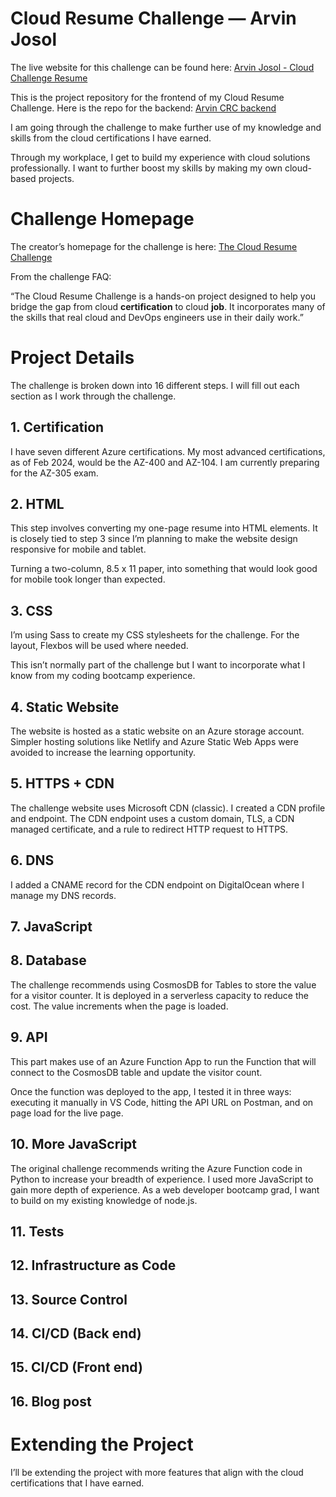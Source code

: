 # Cloud Resume Challenge — Arvin Josol

The live website for this challenge can be found here: [Arvin Josol - Cloud Challenge Resume](https://resume.arvinjosol.ca/)

This is the project repository for the frontend of my Cloud Resume Challenge.  Here is the repo for the backend: [Arvin CRC backend](https://github.com/Arvton/arvin-josol-cloud-resume-backend)

I am going through the challenge to make further use of my knowledge and skills from the cloud certifications I have earned. 

Through my workplace, I get to build my experience with cloud solutions professionally. I want to further boost my skills by making my own cloud-based projects.  

# Challenge Homepage

The creator’s homepage for the challenge is here: [The Cloud Resume Challenge](https://cloudresumechallenge.dev/)

From the challenge FAQ:

“The Cloud Resume Challenge is a hands-on project designed to help you bridge the gap from cloud **certification** to cloud **job**. It incorporates many of the skills that real cloud and DevOps engineers use in their daily work.”

# Project Details

The challenge is broken down into 16 different steps. I will fill out each section as I work through the challenge.

## 1. Certification

I have seven different Azure certifications. My most advanced certifications, as of Feb 2024, would be the AZ-400 and AZ-104. I am currently preparing for the AZ-305 exam.

## 2. HTML

This step involves converting my one-page resume into HTML elements.  It is closely tied to step 3 since I’m planning to make the website design responsive for mobile and tablet.

Turning a two-column, 8.5 x 11 paper, into something that would look good for mobile took longer than expected. 

## 3. CSS

I’m using Sass to create my CSS stylesheets for the challenge. For the layout, Flexbos will be used where needed.

This isn’t normally part of the challenge but I want to incorporate what I know from my coding bootcamp experience.

## 4. Static Website

The website is hosted as a static website on an Azure storage account. Simpler hosting solutions like Netlify and Azure Static Web Apps were avoided to increase the learning opportunity.

## 5. HTTPS + CDN

The challenge website uses Microsoft CDN (classic). I created a CDN profile and endpoint.  The CDN endpoint uses a custom domain, TLS, a CDN managed certificate, and a rule to redirect HTTP request to HTTPS.

## 6. DNS

I added a CNAME record for the CDN endpoint on DigitalOcean where I manage my DNS records.

## 7. JavaScript

## 8. Database

The challenge recommends using CosmosDB for Tables to store the value for a visitor counter. It is deployed in a serverless capacity to reduce the cost. The value increments when the page is loaded.

## 9. API

This part makes use of an Azure Function App to run the Function that will connect to the CosmosDB table and update the visitor count.

Once the function was deployed to the app, I tested it in three ways: executing it manually in VS Code, hitting the API URL on Postman, and on page load for the live page.

## 10. More JavaScript

The original challenge recommends writing the Azure Function code in Python to increase your breadth of experience. I used more JavaScript to gain more depth of experience. As a web developer bootcamp grad, I want to build on my existing knowledge of node.js.

## 11. Tests

## 12. Infrastructure as Code

## 13. Source Control

## 14. CI/CD (Back end)

## 15. CI/CD (Front end)

## 16. Blog post

# Extending the Project

I’ll be extending the project with more features that align with the cloud certifications that I have earned.
